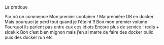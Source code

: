 La pratique

Par où on commence
Mon premier container !
Ma première DB en docker
Mais pourquoi je perd tout quand je l’éteint !!
Bon mon premier volume
Pourquoi ils parlent pas entre eux ces idiots
Encore plus de service ! redis + sidekik
Bon c’est bien mignon mais j’en ai marre de faire des docker build puis des docker run etc 